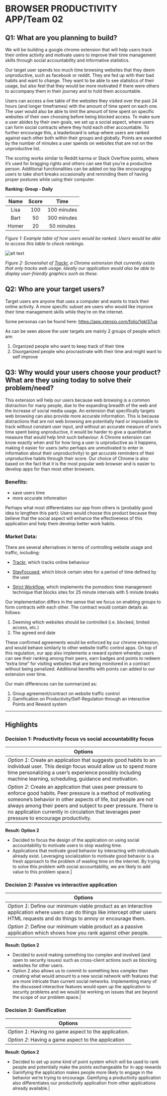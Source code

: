 # BROWSER PRODUCTIVITY APP/Team 02

## Q1: What are you planning to build?

We will be building a google chrome extension that will help users track their online activity and motivate users to improve their time management skills through social accountability and informative statistics. 

Our target user spends too much time browsing websites that they deem unproductive, such as facebook or reddit. They are fed up with their bad habits and want to change. They want to be able to see statistics of their usage, but also feel that they would be more motivated if there were others to accompany them in their journey and to hold them accountable. 

Users can access a live table of the websites they visited over the past 24 hours (and longer timeframes) with the amount of time spent on each one. The user would also be able to limit the amount of time spent on specific websites of their own choosing before being blocked access. To make sure a user abides by their own goals, we set up a social aspect, where users can form social contracts where they hold each other accountable. To further encourage this, a leaderboard is setup where users are ranked against each other both within their groups and globally. Points are awarded by the number of minutes a user spends on websites that are not on the unproductive list.

The scoring works similar to Reddit karma or Stack Overflow points, where it’s used for bragging rights and others can see that you’re a productive person. Additional functionalities can be added on top like encouraging users to take short breaks occasionally and reminding them of having proper postures while using their computer. 

**Ranking: Group - Daily**

| Name | Score  | Time |
| :------------: | :------------: | :------------: |
| Lisa | 100  | 100 minutes |
| Bart | 50  | 300 minutes |
| Homer | 20  | 50 minutes |

*Figure 1: Example table of how users would be ranked. Users would be able to access this table to check rankings.* 

 
![alt text][trackr]

[trackr]: https://github.com/csc301-winter-2018/project-team-02/blob/master/deliverables/images/trackrScreen.png "Screenshot of Trackr"
*Figure 2: Screenshot of [Trackr](https://github.com/srikarg/Trackr), a Chrome extrension that currently exists that only tracks web usage. Ideally our application would also be able to display user-friendly graphics such as these.*


## Q2: Who are your target users?

Target users are anyone that uses a computer and wants to track their online activity. A more specific subset are users who would like improve their time management skills while they’re on the internet.

Some personas can be found here:
https://app.xtensio.com/folio/1gkl37ua 

As can be seen above the user targets are mainly 2 groups of people which are:
1. Organized people who want to keep track of their time 
2. Disorganized people who procrastinate with their time and might want to self improve



## Q3: Why would your users choose your product? What are they using today to solve their problem/need?

This extension will help our users because web browsing is a common distraction for many people, due to the expanding breadth of the web and the increase of social media usage. An extension that specifically targets web browsing can also provide more accurate information. This is because distractions that are not web browsing are potentially hard or impossible to track without constant user input, and without an accurate measure of one’s time spent being unproductive, it would be harder to give a quantitative measure that would help limit such behaviour. A Chrome extension can know exactly when and for how long a user is unproductive as it happens, making it easier for users (who perhaps are unmotivated to enter in information about their unproductivity) to get accurate reminders of their unproductive habits through their score. Our choice of Chrome is also based on the fact that it is the most popular web browser and is easier to develop apps for than most other browsers.

### Benefits:
* save users time
* more accurate infomration

Perhaps what most differentiates our app from others is (probably good idea to lengthen this part):
Users would choose this product because they believe that the social aspect will enhance the effectiveness of this application and help them develop better work habits.

### Market Data:

There are several alternatives in terms of controlling website usage and traffic, including:

* [Trackr](https://github.com/srikarg/Trackr), which tracks online behaviour

* [StayFocused](https://chrome.google.com/webstore/detail/stayfocusd/laankejkbhbdhmipfmgcngdelahlfoji?hl=en), which block certain sites for a period of time defined by the user

* [Strict Workflow](https://github.com/matchu/Strict-Workflow), which implements the pomodoro time management technique that blocks sites for 25 minute intervals with 5 minute breaks

Our implementation differs in the sense that we focus on enabling groups to form contracts with each other. The contract would contain details as follows:
1. Deeming which websites should be controlled (i.e. blocked, limited access, etc.)
2. The agreed end date

These confirmed agreements would be enforced by our chrome extension, and would behave similarly to other website traffic control apps. On top of this regulation, our app also implements a reward system whereby users can see their ranking among their peers, earn badges and points to redeem “extra time” for visiting websites that are being monitored in a contract without being penalized. Additional benefits with points can added to our extension over time.

Our main differences can be summarized as:
1. Group agreement/contract on website traffic control
2. Gamification on Productivity/Self-Regulation through an interactive Points and Reward system


----

## Highlights

### Decision 1: Productivity focus vs social accountability focus
|Options|
|-------|
|*Option 1*: Create an application that suggests good habits to an individual user. This design focus would allow us to spend more time personalizing a user’s experience possibly including machine learning, scheduling, guidance and motivation.|
|*Option 2*: Create an application that uses peer pressure to enforce good habits. Peer pressure is a method of motivating someone’s behavior in other aspects of life, but people are not always among their peers and subject to peer pressure. There is no application currently in circulation that leverages peer pressure to encourage productivity.|

**Result: Option 2** 
* Decided to focus the design of the application on using social accountability to motivate users to stop wasting time.
* Applications that motivate good behavior by interacting with individuals already exist. Leveraging socialization to motivate good behavior is a fresh approach to the problem of wasting time on the internet. By trying to solve this problem with social accountability, we are likely to add value to this problem space.|
 
### Decision 2: Passive vs interactive application
|Options|
|-------|
|*Option 1*: Define our minimum viable product as an interactive application where users can do things like intercept other users HTML requests and do things to annoy or encourage them.|
|*Option 2*: Define our minimum viable product as a passive application which shows how you rank against other people.|

**Result: Option 2** 
* Decided to avoid making something too complex and involved (and open to security issues) such as cross-client actions such as blocking websites for other users.
* Option 2 also allows us to commit to something less complex than creating what would amount to a new social network with features that are more intricate than current social networks. Implementing many of the discussed interactive features would open up the application to security problems and we would be working on issues that are beyond the scope of our problem space.|

### Decision 3: Gamification
|Options|
|-------|
|*Option 1*: Having no game aspect to the application.|
|*Option 2*: Having a game aspect to the application|

**Result: Option 2**
* Decided to set up some kind of point system which will be used to rank people and potentially make the points exchangeable for in-app rewards
* Gamifying the application makes people more likely to engage in the behavior we’re trying to encourage. Gamifying a productivity application also differentiates our productivity application from other applications already available.|
